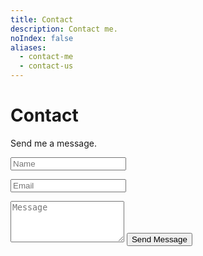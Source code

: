 ```yaml
---
title: Contact
description: Contact me.
noIndex: false
aliases:
  - contact-me
  - contact-us
---
```

# Contact

Send me a message. 

<form   
  name="contact"   
  method="POST"   
  data-netlify="true"   
  netlify-honeypot="bot-field"
  action="/thank-you"  
  class="form-sleek"  
>  
  <!-- Hidden honeypot field for spam protection -->  
  <input type="hidden" name="bot-field" />  
    
  <!-- Hidden form name field (required for Netlify) -->  
  <input type="hidden" name="form-name" value="contact" />  
    
  <input   
    type="text"   
    id="name"   
    name="name"   
    required   
    class="w-full"   
    placeholder="Name"  
  />  
    
  <input   
    type="email"   
    id="email"   
    name="email"   
    required   
    class="w-full"   
    placeholder="Email"  
  />  
    
  <textarea   
    id="message"   
    name="message"   
    rows="4"   
    required   
    class="w-full"   
    placeholder="Message"  
  ></textarea>  
    
  <button type="submit" class="btn btn-primary w-full">  
    Send Message  
  </button>  
</form>

